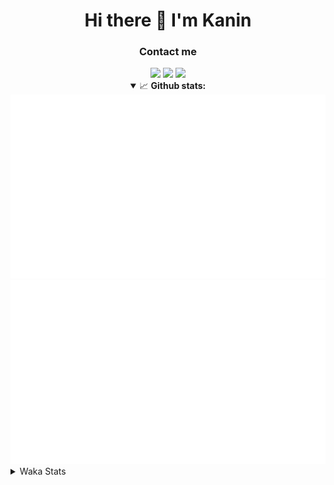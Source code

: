 <div align="center">
 <h1>Hi there 👋 I'm Kanin</h1>
 <h3>Contact me</h3>
 <a href="mailto:im@kanin.dev"><img src="https://img.shields.io/badge/gmail-%23D14836.svg?&style=for-the-badge&logo=gmail&logoColor=white"/></a>
 <a href="https://twitter.com/KaninDev"><img src="https://img.shields.io/badge/twitter-%231DA1F2.svg?&style=for-the-badge&logo=twitter&logoColor=white"/></a>
 <a href="https://www.linkedin.com/in/KaninDev"><img src="https://img.shields.io/badge/linkedin-%230077B5.svg?&style=for-the-badge&logo=linkedin&logoColor=white"/></a>
<details open>
  <summary>📈 <b>Github stats:</b></summary>
  <img src="https://github.com/Kanin/Kanin/blob/master/scripts/GitHubStats/generated/overview.svg"/>
  <img src="https://github.com/Kanin/Kanin/blob/master/scripts/GitHubStats/generated/languages.svg"/>
</details>
</div>

<details>
 <summary>Waka Stats</summary>

<!--START_SECTION:waka-->
![Code Time](http://img.shields.io/badge/Code%20Time-2%2C076%20hrs%2050%20mins-blue)

![Profile Views](http://img.shields.io/badge/Profile%20Views-0-blue)

![Lines of code](https://img.shields.io/badge/From%20Hello%20World%20I%27ve%20Written-872.3%20thousand%20lines%20of%20code-blue)

**🐱 My GitHub Data** 

> 📦 101.8 kB Used in GitHub's Storage 
 > 
> 🏆 493 Contributions in the Year 2023
 > 
> 🚫 Not Opted to Hire
 > 
> 📜 22 Public Repositories 
 > 
> 🔑 10 Private Repositories 
 > 
**I'm an Early 🐤** 

```text
🌞 Morning                2209 commits        ██████░░░░░░░░░░░░░░░░░░░   24.71 % 
🌆 Daytime                2718 commits        ████████░░░░░░░░░░░░░░░░░   30.41 % 
🌃 Evening                2627 commits        ███████░░░░░░░░░░░░░░░░░░   29.39 % 
🌙 Night                  1385 commits        ████░░░░░░░░░░░░░░░░░░░░░   15.49 % 
```
📅 **I'm Most Productive on Monday** 

```text
Monday                   1659 commits        █████░░░░░░░░░░░░░░░░░░░░   18.56 % 
Tuesday                  1208 commits        ███░░░░░░░░░░░░░░░░░░░░░░   13.51 % 
Wednesday                835 commits         ██░░░░░░░░░░░░░░░░░░░░░░░   09.34 % 
Thursday                 1320 commits        ████░░░░░░░░░░░░░░░░░░░░░   14.77 % 
Friday                   1461 commits        ████░░░░░░░░░░░░░░░░░░░░░   16.34 % 
Saturday                 891 commits         ██░░░░░░░░░░░░░░░░░░░░░░░   09.97 % 
Sunday                   1565 commits        ████░░░░░░░░░░░░░░░░░░░░░   17.51 % 
```


📊 **This Week I Spent My Time On** 

```text
🕑︎ Time Zone: America/New_York

💬 Programming Languages: 
Python                   5 hrs 32 mins       ███████████████████████░░   92.50 % 
Bash                     9 mins              █░░░░░░░░░░░░░░░░░░░░░░░░   02.72 % 
Text                     7 mins              █░░░░░░░░░░░░░░░░░░░░░░░░   02.05 % 
virtualenv               4 mins              ░░░░░░░░░░░░░░░░░░░░░░░░░   01.33 % 
SQL                      1 min               ░░░░░░░░░░░░░░░░░░░░░░░░░   00.47 % 

🔥 Editors: 
PyCharm                  5 hrs 59 mins       █████████████████████████   100.00 % 

🐱‍💻 Projects: 
BB-CommunityBot          5 hrs 21 mins       ██████████████████████░░░   89.41 % 
VoiceSphere              23 mins             ██░░░░░░░░░░░░░░░░░░░░░░░   06.60 % 
Naila.py                 14 mins             █░░░░░░░░░░░░░░░░░░░░░░░░   03.93 % 
Unknown Project          0 secs              ░░░░░░░░░░░░░░░░░░░░░░░░░   00.05 % 

💻 Operating System: 
Windows                  5 hrs 59 mins       █████████████████████████   100.00 % 
```

**I Mostly Code in Python** 

```text
Python                   26 repos            ██████████████░░░░░░░░░░░   57.78 % 
Java                     7 repos             ████░░░░░░░░░░░░░░░░░░░░░   15.56 % 
JavaScript               4 repos             ██░░░░░░░░░░░░░░░░░░░░░░░   08.89 % 
Kotlin                   2 repos             █░░░░░░░░░░░░░░░░░░░░░░░░   04.44 % 
HTML                     2 repos             █░░░░░░░░░░░░░░░░░░░░░░░░   04.44 % 
```



**Timeline**

![Lines of Code chart](https://raw.githubusercontent.com/Kanin/Kanin/master/assets/bar_graph.png)


 Last Updated on 11/08/2023 23:34:07 UTC
<!--END_SECTION:waka-->
</details>

